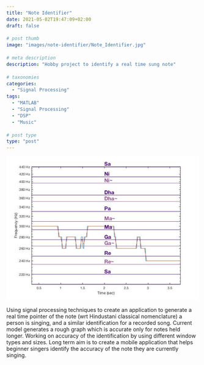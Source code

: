 ```yaml
---
title: "Note Identifier"
date: 2021-05-02T19:47:09+02:00
draft: false

# post thumb
image: "images/note-identifier/Note_Identifier.jpg"

# meta description
description: "Hobby project to identify a real time sung note"

# taxonomies
categories: 
  - "Signal Processing"
tags:
  - "MATLAB"
  - "Signal Processing"
  - "DSP"
  - "Music"

# post type
type: "post"
---
```

![image](../../images/note-identifier/Note_Identifier.jpg)

Using signal processing techniques to create an application to generate a real time pointer of the note (wrt Hindustani classical nomenclature) a person is singing, and a similar identification for a recorded song.
Current model generates a rough graph which is accurate only for notes held longer. Working on accuracy of the identification by using different window types and sizes.
Long term aim is to create a mobile application that helps beginner singers identify the accuracy of the note they are currently singing.


